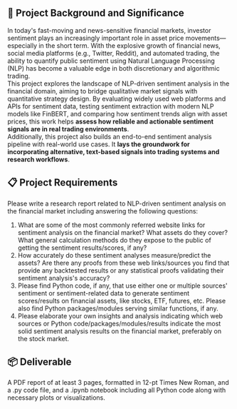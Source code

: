 ## 🎯 Project Background and Significance
In today's fast-moving and news-sensitive financial markets, investor sentiment plays an increasingly important role in asset price movements—especially in the short term. With the explosive growth of financial news, social media platforms (e.g., Twitter, Reddit), and automated trading, the ability to quantify public sentiment using Natural Language Processing (NLP) has become a valuable edge in both discretionary and algorithmic trading.\
This project explores the landscape of NLP-driven sentiment analysis in the financial domain, aiming to bridge qualitative market signals with quantitative strategy design. By evaluating widely used web platforms and APIs for sentiment data, testing sentiment extraction with modern NLP models like FinBERT, and comparing how sentiment trends align with asset prices, this work helps **assess how reliable and actionable sentiment signals are in real trading environments**.\
Additionally, this project also builds an end-to-end sentiment analysis pipeline with real-world use cases. It **lays the groundwork for incorporating alternative, text-based signals into trading systems and research workflows**.

## 📋 Project Requirements
Please write a research report related to NLP-driven sentiment analysis on the financial market including answering the following questions:
1. What are some of the most commonly referred website links for sentiment analysis on the financial market? What assets do they cover? What general calculation methods do they expose to the public of getting the sentiment results/scores, if any?
2. How accurately do these sentiment analyses measure/predict the assets? Are there any proofs from these web links/sources you find that provide any backtested results or any statistical proofs validating their sentiment analysis's accuracy?
3. Please find Python code, if any, that use either one or multiple sources' sentiment or sentiment-related data to generate sentiment scores/results on financial assets, like stocks, ETF, futures, etc. Please also find Python packages/modules serving similar functions, if any.
4. Please elaborate your own insights and analysis indicating which web sources or Python code/packages/modules/results indicate the most solid sentiment analysis results on the financial market, preferably on the stock market.

## 📦 Deliverable
A PDF report of at least 3 pages, formatted in 12-pt Times New Roman, and a .py code file, and a .ipynb notebook including all Python code along with necessary plots or visualizations.